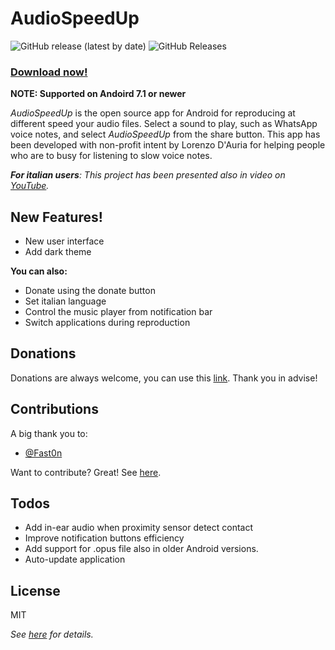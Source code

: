 # AudioSpeedUp 
![GitHub release (latest by date)](https://img.shields.io/github/v/release/bonsky97/AudioSpeedUp?style=social)
![GitHub Releases](https://img.shields.io/github/downloads/bonsky97/AudioSpeedUp/total?style=social)
### [**Download now!**](https://github.com/bonsky97/AudioSpeedUp/releases/latest/download/AudioSpeedUp.apk) 


**NOTE: Supported on Andoird 7.1 or newer**

*AudioSpeedUp* is the open source app for Android for reproducing at different speed your audio files. Select a sound to play, such as WhatsApp voice notes, and select *AudioSpeedUp* from the share button. This app has been developed with non-profit intent by Lorenzo D'Auria for helping people who are to busy for listening to slow voice notes.

_**For italian users**: This project has been presented also in video on [YouTube](https://youtu.be/IKIYfGBtt2g)._

## New Features!

  - New user interface
  - Add dark theme

**You can also:**
  - Donate using the donate button
  - Set italian language
  - Control the music player from notification bar
  - Switch applications during reproduction
  
## Donations

Donations are always welcome, you can use this [link](https://paypal.me/AudioSpeedUp). Thank you in advise!

## Contributions

A big thank you to:

 - [@Fast0n](https://github.com/fast0n)

Want to contribute? Great! See [here](https://github.com/bonsky97/AudioSpeedUp/blob/master/AudioSpeedUp/CONTRIBUTING.md).

## Todos
 
 - Add in-ear audio when proximity sensor detect contact
 - Improve notification buttons efficiency
 - Add support for .opus file also in older Android versions.
 - Auto-update application

License
----
MIT

_See [here](https://github.com/bonsky97/AudioSpeedUp/blob/master/LICENSE) for details._
